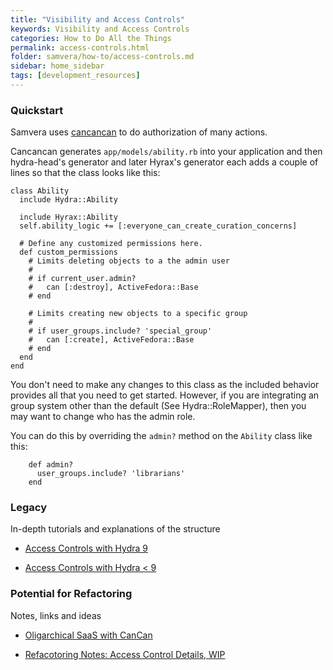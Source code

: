 ```yaml
---
title: "Visibility and Access Controls"
keywords: Visibility and Access Controls
categories: How to Do All the Things
permalink: access-controls.html
folder: samvera/how-to/access-controls.md
sidebar: home_sidebar
tags: [development_resources]
---
```

### Quickstart
Samvera uses [cancancan](https://github.com/CanCanCommunity/cancancan#1-define-abilities) to do authorization of many actions.

Cancancan generates `app/models/ability.rb` into your application and then hydra-head's generator and later Hyrax's generator each adds a couple of lines so that the class looks like this:

```
class Ability
  include Hydra::Ability

  include Hyrax::Ability
  self.ability_logic += [:everyone_can_create_curation_concerns]

  # Define any customized permissions here.
  def custom_permissions
    # Limits deleting objects to a the admin user
    #
    # if current_user.admin?
    #   can [:destroy], ActiveFedora::Base
    # end

    # Limits creating new objects to a specific group
    #
    # if user_groups.include? 'special_group'
    #   can [:create], ActiveFedora::Base
    # end
  end
end
```

You don't need to make any changes to this class as the included behavior provides all that you need to get started.   However, if you are integrating an group system other than the default (See Hydra::RoleMapper), then you may want to change who has the admin role.

You can do this by overriding the `admin?` method on the `Ability` class like this:

```
    def admin?
      user_groups.include? 'librarians'
    end
```
### Legacy

In-depth tutorials and explanations of the structure

- [Access Controls with Hydra 9](https://github.com/samvera/hydra-head/wiki/Access-Controls-with-Hydra)

- [Access Controls with Hydra < 9](https://github.com/samvera/hydra-head/wiki/Access-Controls)

### Potential for Refactoring

Notes, links and ideas

- [Oligarchical SaaS with CanCan](https://schwad.github.io/ruby/cancan/saas/2017/04/06/oligarchical-saas-with-cancan.html)

- [Refacotoring Notes: Access Control Details, WIP](https://docs.google.com/document/d/1tWpV8b11WZ5qXP0ZHgFtatVuRg3YFUoMA7jPzU-QB34/edit?usp=sharing)
